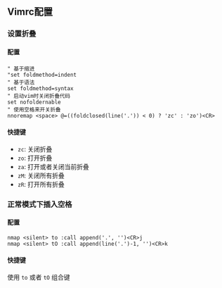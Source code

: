 ## Vimrc配置

<!-- toc -->

### 设置折叠
#### 配置  
```
" 基于缩进
"set foldmethod=indent
" 基于语法
set foldmethod=syntax
" 启动vim时关闭折叠代码
set nofoldernable
" 使用空格来开关折叠
nnoremap <space> @=((foldclosed(line('.')) < 0) ? 'zc' : 'zo')<CR>
```

#### 快捷键
* `zc`: 关闭折叠
* `zo`: 打开折叠
* `za`: 打开或者关闭当前折叠
* `zM`: 关闭所有折叠
* `zR`: 打开所有折叠

### 正常模式下插入空格
#### 配置
```
nmap <silent> to :call append('.', '')<CR>j
nmap <silent> tO :call append(line('.')-1, '')<CR>k
```
#### 快捷键
使用 `to` 或者 `tO` 组合键